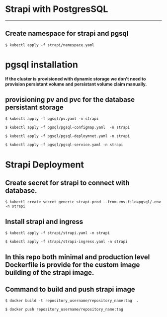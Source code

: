 # Strapi with PostgresSQL
---

## Create namespace for strapi and pgsql

    $ kubectl apply -f strapi/namespace.yaml

# pgsql installation

#### If the cluster is provisioned with dynamic storage we don't need to provision persistant volume and persistant volume claim manually. 

## provisioning pv and pvc for the database persistant storage


    $ kubectl apply -f pgsql/pv.yaml -n strapi

    $ kubectl apply -f pgsql/pgsql-configmap.yaml  -n strapi

    $ kubectl apply -f pgsql/pgsql-deploymnet.yaml -n strapi

    $ kubectl apply -f pgsql/pgsql-service.yaml -n strapi

# Strapi Deployment

## Create secret for strapi to connect with database. 

    $ kubectl create secret generic strapi-prod --from-env-file=pgsql/.env -n strapi

## Install strapi and ingress 

    $ kubectl apply -f strapi/strapi.yaml -n strapi

    $ kubectl apply -f strapi/strapi-ingress.yaml -n strapi


## In this repo both minimal and production level Dockerfile is provide for the custom image building of the strapi image. 

## Command to build and push strapi image

    $ docker build -t repository_username/repository_name:tag  .

    $ docker push repository_username/repository_name:tag

    